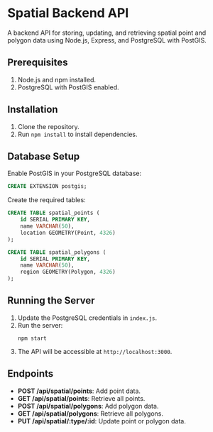 # Spatial Backend API

A backend API for storing, updating, and retrieving spatial point and polygon data using Node.js, Express, and PostgreSQL with PostGIS.

## Prerequisites
1. Node.js and npm installed.
2. PostgreSQL with PostGIS enabled.

## Installation
1. Clone the repository.
2. Run `npm install` to install dependencies.

## Database Setup
Enable PostGIS in your PostgreSQL database:
```sql
CREATE EXTENSION postgis;
```

Create the required tables:
```sql
CREATE TABLE spatial_points (
    id SERIAL PRIMARY KEY,
    name VARCHAR(50),
    location GEOMETRY(Point, 4326)
);

CREATE TABLE spatial_polygons (
    id SERIAL PRIMARY KEY,
    name VARCHAR(50),
    region GEOMETRY(Polygon, 4326)
);
```

## Running the Server
1. Update the PostgreSQL credentials in `index.js`.
2. Run the server:
   ```
   npm start
   ```
3. The API will be accessible at `http://localhost:3000`.

## Endpoints
- **POST /api/spatial/points**: Add point data.
- **GET /api/spatial/points**: Retrieve all points.
- **POST /api/spatial/polygons**: Add polygon data.
- **GET /api/spatial/polygons**: Retrieve all polygons.
- **PUT /api/spatial/:type/:id**: Update point or polygon data.




